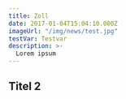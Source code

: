 ```yaml
---
title: Zoll
date: 2017-01-04T15:04:10.000Z
imageUrl: "/img/news/test.jpg"
testVar: Testvar
description: >-
  Lorem ipsum
---
```


## Titel 2